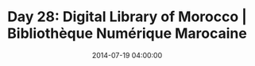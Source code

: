 ---
permalink: /jekyll/update/2014/07/19/day28
redirect_to: http://arounddh.elotroalex.com/jekyll/update/2014/07/19/day28
layout: base_redirect
title:  "Day 28: Digital Library of Morocco | Bibliothèque Numérique Marocaine"
date:   2014-07-19 04:00:00
categories: jekyll update
---